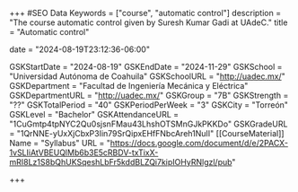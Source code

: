 +++
#SEO Data
Keywords = ["course", "automatic control"]
description = "The course automatic control given by Suresh Kumar Gadi at UAdeC."
title = "Automatic control"

date = "2024-08-19T23:12:36-06:00"

GSKStartDate = "2024-08-19"
GSKEndDate = "2024-11-29"
GSKSchool = "Universidad Autónoma de Coahuila"
GSKSchoolURL = "http://uadec.mx/"
GSKDepartment = "Facultad de Ingeniería Mecánica y Eléctrica"
GSKDepartmentURL = "http://uadec.mx/"
GSKGroup = "7B"
GSKStrength = "??"
GSKTotalPeriod = "40"
GSKPeriodPerWeek = "3"
GSKCity = "Torreón"
GSKLevel = "Bachelor"
GSKAttendanceURL = "1CuGmtp4tpNYC2Qu0sjsnFMau43LhshOTSMnGJkPKKDo"
GSKGradeURL = "1QrNNE-yUxXjCbxP3Iin79SrQipxEHfFNbcAreh1NuII"
[[CourseMaterial]]
    Name = "Syllabus"
    URL = "https://docs.google.com/document/d/e/2PACX-1vSLIiAtVBEUQlMb6b3E5cRBDV-txTixX-mRI8Lz1S8bQhUKSqeshLbFr5kddBLZQi7kipIOHyRNlgzl/pub"

+++
